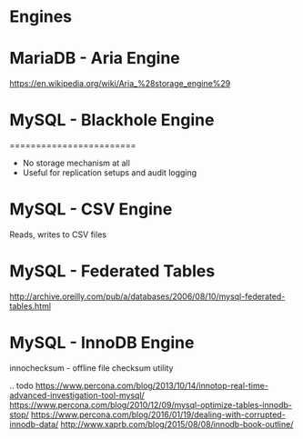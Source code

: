 # Engines



# MariaDB - Aria Engine
<https://en.wikipedia.org/wiki/Aria_%28storage_engine%29>



# MySQL - Blackhole Engine
========================

- No storage mechanism at all
- Useful for replication setups and audit logging



# MySQL - CSV Engine
Reads, writes to CSV files



# MySQL - Federated Tables
<http://archive.oreilly.com/pub/a/databases/2006/08/10/mysql-federated-tables.html>



# MySQL - InnoDB Engine
innochecksum - offline file checksum utility

.. todo
   <https://www.percona.com/blog/2013/10/14/innotop-real-time-advanced-investigation-tool-mysql/>
   <https://www.percona.com/blog/2010/12/09/mysql-optimize-tables-innodb-stop/>
   <https://www.percona.com/blog/2016/01/19/dealing-with-corrupted-innodb-data/>
   <http://www.xaprb.com/blog/2015/08/08/innodb-book-outline/>

